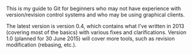 This is my guide to Git for beginners who may not have experience with version/revision control systems and who may be using graphical clients.

The latest version is version 0.4, which contains what I've written in 2013 (covering most of the basics) with various fixes and clarifications. Version 1.0 (planned for 30 June 2015) will cover more tools, such as revision modification (rebasing, etc.).
